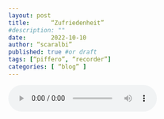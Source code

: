 ```yaml
---
layout: post
title:      “Zufriedenheit”
#description: ""
date:       2022-10-10
author: “scaralbi”
published: true #or draft
tags: [“piffero”, “recorder”]
categories: [ “blog” ]
---
```


<audio controls>
  <source src="/assets/recs/Zufriedenheit.mp3" type="audio/mpeg">
Your browser does not support the audio element.
</audio>
